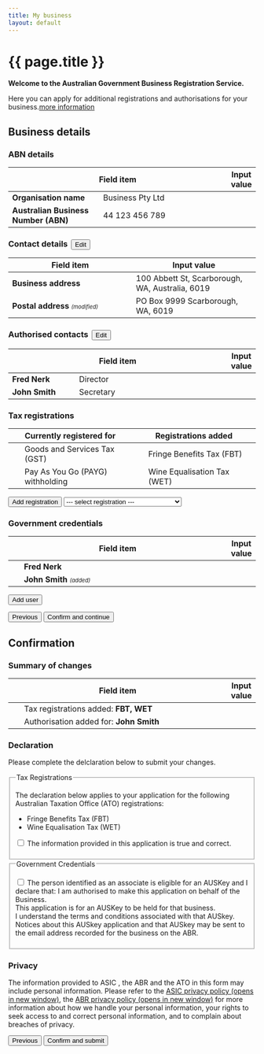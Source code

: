 ```yaml
---
title: My business
layout: default
---
```

<style>
	.result-cell h3 {
		margin: 1em 0 0 0;
	}
	
	h3 em, td em {
		font-weight: normal;
		font-size: 70%;
	}
	
	.cell-icon {
		text-align: center;
	}
	
	.cell-icon img {
		padding: inherit;
	}
	
	.orange {
		color: #ef5a28;
	}
	.red {
		color: #ef0000;
	}
	.green {
		color: #009900;
	}
	.cell-icon span.fa {
		font-size: 1.5em;
		vertical-align: middle;
	}
	
	.cell-icon span.fa-check-circle {
		font-size: 1.8em;
	}
	
	table tr td span.fa {
		font-size: 150%;
	}
	
	.bold {
		font-weight: bold;
	}

	button.ico-edit {
		margin-left: 3px;
	}
	
</style>
<h1 id="heading" tabindex="-1">{{ page.title }}</h1>
<p class="intro"><strong>Welcome to the Australian Government Business Registration Service.</strong></p>
<p>Here you can apply for additional registrations and authorisations for your business.<a class="cd-btn help" href="#"><span>more information</span></a></p>
<div id="business-details" class="sub-section-container sub-section-open">
	<h2>Business details</h2>
	<div class="sub-section-content">
		<h3 class="larger">ABN details</h3>
		<table id="abn-details">
			<thead class="visuallyhidden">
				<tr>
					<th colspan="2">Field item</th>
					<th>Input value</th>
				</tr>
			</thead>
			<tbody>
				<tr>
					<td class="field-name bold">Organisation name</td>
					<td class="input-value">Business Pty Ltd</td>
				</tr>
				<tr>
					<td width="40%" class="field-name bold">Australian Business Number (ABN)</td>
					<td width="60%" class="input-value">44 123 456 789</td>
				</tr>
			</tbody>
		</table>
		<h3 class="larger">Contact details <button type="button" class="btn btn-default ico-edit" data-changepath="/registration/businessdetails?appId=1029&amp;s=1">Edit</button></h3>
		<table id="contact-details">
			<thead class="visuallyhidden">
				<tr>
					<th>Field item</th>
					<th>Input value</th>
				</tr>
			</thead>
			<tbody>
				<tr>
					<td width="50%" class="field-name bold">Business address</td>
					<td width="50%" class="input-value">100 Abbett St, Scarborough, WA, Australia, 6019</td>
				</tr>
				<tr>
					<td class="field-name bold">Postal address <em>(modified)</em></td>
					<td class="input-value">PO Box 9999 Scarborough, WA, 6019</td>
				</tr>
			</tbody>
		</table>
		<h3>Authorised contacts <button type="button" class="btn btn-default ico-edit" data-changepath="/registration/businessdetails?appId=1029&amp;s=1">Edit</button></h3>
		<table id="contact-details">
			<thead class="visuallyhidden">
				<tr>
					<th colspan="2">Field item</th>
					<th colspan="2">Input value</th>
				</tr>
			</thead>
			<tbody>
				<tr>
					<td width="30%" class="field-name bold">Fred Nerk</td>
					<td width="70%" class="input-value">Director</td>
				</tr>
				<tr>
					<td class="field-name bold">John Smith</td>
					<td class="input-value">Secretary</td>
				</tr>
			</tbody>
		</table>
		<h3>Tax registrations</h3>
		<table>
			<thead>
				<tr>
					<th colspan="2" class="field-name bold">Currently registered for</th>
					<th colspan="3" class="field-name bold">Registrations added</th>
				</tr>
			</thead>
			<tbody>
				<tr>
					<td width="5%"><span class="fa fa-check green"></span></td>
					<td width="45%">Goods and Services Tax (GST)</td>
					<td width="5%"><span class="fa fa-plus orange"></span></td>
					<td width="45%">Fringe Benefits Tax (FBT)</td>
				</tr>
				<tr>
					<td><span class="fa fa-check green"></span></td>
					<td>Pay As You Go (PAYG) withholding</td>
					<td><span class="fa fa-plus orange"></span></td>
					<td>Wine Equalisation Tax (WET)</td>
				</tr>
			</tbody>
		</table>
		<p>
			<button class="btn btn-inline ajax-button" type="button">Add registration</button>
			<select style="width: 240px">
				<option>--- select registration ---</option>
				<option>Luxury Car Tax (LCT)</option>
				<option>Fuel Tax Credits (FTC)</option>
			</select>
		</p>
		<h3>Government credentials</h3>
		<table id="contact-details">
			<thead class="visuallyhidden">
				<tr>
					<th colspan="2">Field item</th>
					<th colspan="2">Input value</th>
				</tr>
			</thead>
			<tbody>
				<tr>
					<td width="5%"><span class="fa fa-check green"></span></td>
					<td width="95%" class="field-name bold">Fred Nerk</td>
				</tr>
				<tr>
					<td><span class="fa fa-plus orange"></span></td>
					<td class="field-name bold">John Smith <em>(added)</em></td>
				</tr>
			</tbody>
		</table>
		<p><button class="btn btn-inline ajax-button" type="button">Add user</button></p>
		<div class="controls-container">
			<div class="controls-content">
				<button class="btn previous" type="button">Previous</button>
				<button class="btn btn-default next" id="next-cd-btn" type="button">Confirm and continue</button>
			</div>
		</div>
	</div>
</div>
<div id="business-details" class="sub-section-container">
	<h2>Confirmation</h2>
	<div class="sub-section-content">
		<h3>Summary of changes</h3>
		<table id="abn-details">
			<thead class="visuallyhidden">
				<tr>
					<th colspan="2">Field item</th>
					<th>Input value</th>
				</tr>
			</thead>
			<tbody>
				<tr>
					<td width="5%"><span class="fa fa-plus orange"></span></td>
					<td width="90%" class="field-name">Tax registrations added: <strong>FBT, WET</strong></td>
				</tr>
				<tr>
					<td width="5%"><span class="fa fa-plus orange"></span></td>
					<td width="90%" class="field-name">Authorisation added for: <strong>John Smith</strong></td>
				</tr>
			</tbody>
		</table>
		<h3 class="larger">Declaration</h3>
		<p>Please complete the delclaration below to submit your changes.</p>
		<div id="ajax-container-for-declaration">
			<div class="declaration-wrapper margin-top-075">
				<div id="declaration-text" class="grid-row">
                    <fieldset class="custom-controls">
						<legend class="larger no-padding">Tax Registrations</legend>
						<p>The declaration below applies to your application for the following Australian Taxation Office (ATO) registrations:</p>
						<ul>
							<li>Fringe Benefits Tax (FBT)</li>
							<li>Wine Equalisation Tax (WET)</li>
						</ul>
						<p>
							<input data-val="true" data-val-required="The ATOTrueAndCorrectCheckBox field is required." id="ATOTrueAndCorrectCheckBox" name="ATOTrueAndCorrectCheckBox" type="checkbox" value="true"><input name="ATOTrueAndCorrectCheckBox" type="hidden" value="false">
							<label id="ato-trueandcorrect-check" for="ATOTrueAndCorrectCheckBox">The information provided in this application is true and correct. </label>
						</p>
					</fieldset>
                    <fieldset class="custom-controls">
						<legend class="larger no-padding">Government Credentials</legend>
						<p>
							<input data-val="true" data-val-required="The AUSKeyCheckBox field is required." id="AUSKeyCheckBox" name="AUSKeyCheckBox" type="checkbox" value="true"><input name="AUSKeyCheckBox" type="hidden" value="false">
							<label id="ato-auskey-check" for="AUSKeyCheckBox">The person identified as an associate is eligible for an AUSKey and I declare that:
							<span class="dot-point">I am authorised to make this application on behalf of the Business.</span><br>
							<span class="dot-point">This application is for an AUSKey to be held for that business.</span><br>
							<span class="dot-point">I understand the terms and conditions associated with that AUSkey.</span><br>
							<span class="dot-point">Notices about this AUSkey application and that AUSkey may be sent to the email address recorded for the business on the ABR.</span> </label>
						</p>
					</fieldset>
				</div>
				<div class="grid-row">
					<h3>Privacy</h3>
					<p>The information provided to ASIC <span class="addition">, the ABR and the ATO</span> in this form may include personal information. Please refer to the <a href="http://www.asic.gov.au/privacy" target="_blank">ASIC privacy policy <span class="visuallyhidden">(opens in new window)</span></a>, the <a href="https://abr.gov.au/General-information/Privacy/Privacy---abr-gov-au-website" target="_blank">ABR privacy policy <span class="visuallyhidden">(opens in new window)</span></a> for more information about how we handle your personal information, your rights to seek access to and correct personal information, and to complain about breaches of privacy.</p>
				</div>
			</div>
		</div>
		<div class="controls-container">
			<div class="controls-content">
				<button class="btn previous" type="button">Previous</button>
				<button class="btn btn-default next" id="next-cd-btn" type="button">Confirm and submit</button>
			</div>
		</div>
	</div>
</div>
<script type="text/javascript">
	$(document).ready(function () {
	
		navigationWithinPage();
		initSaveForLater();

	
		var qryStr = getUrlVars();
		if (qryStr.type !== undefined) {
			$(qryStr.type.split(',')).each(function(i, str) {
				$('#' + str).prop('checked', true);
			});
		}
		
		$("#start-applying").click(function() {
			
		});
	
		$("#next").click(function (e) {
			e.preventDefault();
			var queryString = "";

			if ($("#co").prop("checked") && $("#gst").prop("checked")) {
				queryString = "type=co,gst";
			} else if ($("#co").prop("checked")) {
				queryString = "type=co";
			} else if ($("#gst").prop("checked")) {
				queryString = "type=gst";
			}

			if ($("#abn").prop("checked")) {

				if (queryString.length == 0) {
					queryString = "type=abn";
				}
				else {
					queryString += ",abn";
				}
			}

			document.location = "entitlement.html?" + queryString;
		});
	});

	/* Drop down settings menu */
	$("nav").accessibleMegaMenu({
		/* prefix for generated unique id attributes, which are required to indicate aria-owns, aria-controls and aria-labelledby */
		uuidPrefix: "accessible-megamenu",
		/* css class used to define the megamenu styling */
		menuClass: "nav-menu",
		/* css class for a top-level navigation item in the megamenu */
		topNavItemClass: "nav-item",
		/* css class for a megamenu panel */
		panelClass: "sub-nav",
		/* css class for a group of items within a megamenu panel */
		panelGroupClass: "sub-nav-group",
		/* css class for the hover state */
		hoverClass: "hover",
		/* css class for the focus state */
		focusClass: "focus",
		/* css class for the open state */
		openClass: "open"
	});
</script>

